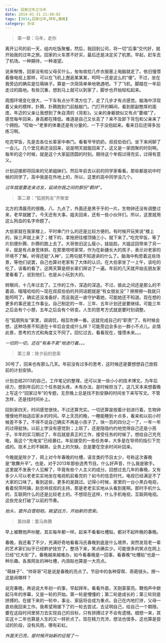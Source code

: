 ```yaml
---
title: 回家过年之马年
date: 2014-01-31 21:40:02
tags: [2014,回家过年,拜年,春晚]
category: 杂谈
---
```


>第一章：马年，走你

离开公司的前一天，组内吃饭聚餐。然后，我回到公司，将一切“后事”交代好，就开始我的过年之旅。回家的火车票不好买，最后还是决定买了机票。早起，赶车去了机场。一种期待，一种渴望。

<!--more-->

说来惭愧，回家没有给父母买什么，匆匆收拾几件衣服塞上电脑就走了。依旧憧憬着像电视上那样，可以在飞机上邂逅某某某，呵呵～还是这么的“傻”。不过，坐在我旁边的确实是位萌妹子。算是一次简简单单地艳遇吧。下了飞机，脚踏在一年前走过的路地。有些沉重，想到马上就可以到家了，脚步也开始轻松起来。

周围环境变化很大，一下车有点分不清方位了，走了几步才有点感觉。脑海中浮现着父亲的模样，扑腾，扑腾跑到门前敲敲门。门打开的瞬间，看到那副憨厚的面庞，年迈的父亲让我想到了朱自清的《背影》。父亲的身躯貌似又有点“萎缩”了，感觉每年回来，身高都在降低。难道是自己又长高了？来不及卸下背包和父亲来了个拥抱。“哎呦～”老爹的体重还是有分量的，一下子没抱起来。看来日后还得多加练习啊。

吃完早饭，先是去各位长辈家中串门。看看爷爷奶奶，叔叔伯伯们。坐下来闲聊了一会儿。几个堂兄弟还没回来，说是明天就能回来了。这又是一家团聚的时刻啊。每年的这个时候，就是这个大家庭团圆的时刻。期待这个年假过得充实，过得有意义。

计划迎接即将回来的兄弟姐妹们，然后年前去以前的同学家看看。那些都是初中时候的同学了。高中我是在外地上的，所以，这里的高中同学没几个。

*过年就是要走亲访友，延续你我之间的那份“羁绊”。*

>第二章：“狐朋狗友”齐聚堂

北方的清晨亮的很晚，八、九点了，外面还是黑乎乎的一片。生物钟还没有调整过来，老早就醒了。今天还有大事，姐夫回来，还有一些小伙伴们。所以，这里就用这么狗血的名字命题了。


大伯家就在我家楼上，平时串门什么的还是比较方便的。有时候开玩笑说“楼上的，跺三声就上来了；楼下的，拿拖把往楼顶捅三小，就下来了。”吃完早饭，等了片刻便扑腾、扑腾的跑上去了。大哥依旧这么瘦小，娃娃脸。大姐这回带来了另一半，就是有点身宽体胖。在那里唠唠家常，作为在新疆长大的孩子，表示对老家的环境不了解。听得还挺“入神”，三两句就不知道讲的什么了。脑海中构思着这些场景，等他们说罢，自己也算对老家有了大体的认识。在大伯家坐了一上午，该吃的吃了，该看的看了。这两天算是把长辈们拜访了一遍。年前的几天就开始去朋友家里看看了。说到他们，也是从小玩到大的。

转眼间，十几年过去了。工作的工作，深造的深造。不过，彼此之间还是那么的不着调，嘻嘻哈哈的～现在叔叔伯伯的共同话题就是“有女朋友没”？擦擦擦～我就只能呵呵了。确实还没准备好，而且我还一直守护着她，可能她还不知道。现在想的更多的事还是工作事业。自己制定的一年、三年、五年计划还是要继续。可能三年之后会有个小憩，五年之后会有个转变。人生的思考方式就是要时刻调整。

在“狐朋狗友”家里，调调侃，相互吹捧一番。这就完成自己的“职责”了。有时候会想，这种场景不知道在十年后会变成什么样？可能旁边会多出一群小不点儿。此情此景，思考的方式和角度又不同了。回忆过去，看看现在，憧憬未来。。。

*一切的一切，还在“有条不紊”地进行着。。。*

>第三章：除夕前的思索

30号了，回来也有那么几天。年前没有过多的思考，这时候还是要想想自己放假前的计划安排。

计划总结2013的自己，工作笔记的整理，还可以发一些小小的技术博文。为年后续力，想到年后的三个任务就头疼。木有办法，是时候担当了。这几天本来想着晚上写这个“回家过年”的专题，无奈晚上总是找不到安静的时间坐下来写写文。不管怎样，还是找时间补上。

回到家四天，时间感觉很快，不过还算充实。一切还算是按着计划进行着。生物钟慢慢地开始适应家乡的时间。早上天亮的晚，一睡能睡到十点多，看来和以前小时候差不多了。不得不说自己确实不再是小孩子了。快一百的四分之一了，一年一年的过得挺快。以前上学没有感觉到；上班了，还是隐隐约约地觉得自己还是小孩子。半年的实习期过了，年后就是真正的工作，接受任务的时候了。想给自己充充电，我这个“充电宝”已经暴红。年前接受的一些任务单，大多是在导师的指引下完成的。技术上的不娴熟，业务上的欠缺。总是要在空余时间补回来。

今晚就是除夕了，网上对今年春晚的吐槽，语言类的节目太少，号称这次春晚是“歌舞升平”。也是，对于2013年那些选秀节目。什么好声音，什么我是歌手。这里就不发表个人见解了，毕竟有些个人主义的成分。回想过去几年的春晚，又有多少人可以老老实实地坐在电视机前看完的？如今的信息时代，电视已经满足不了大家的口味了。看到这些，更多的是跳过。记得小时候，家里的一台小黑白电视，看着倪萍阿姨，赵忠祥叔叔的主持，那是老老实实地从头看到尾啊。那时手机什么的，互联网什么的还是比较老土的。不想现在这样，什么手机电视，互联网电视。这些完全打破了以前的节奏。

*抬头，窗外白雪皑皑。眺望远方，开始新的思索。*

> 第四章：策马奔腾

早上被鞭炮声吵醒，其实每年都一样。起来不看看吐槽贴，都对不起昨晚的春晚。

春晚，我还看了不少，充满好奇地看看冯氏春晚到底是什么境界。突然发现老一辈的艺术家们似乎已经黔驴技穷了。整场下来，笑点确实少。可能很多的笑点在网上已经“烂大街”了。春晚越来越难办，如今看春晚是一回事，看春晚“吐槽贴”也是一种乐趣。各类网友的神吐槽，内涵贴也算是一大亮点。

“萌妹子”、“帅哥哥”可是说是春晚的亮点了。节目中的各种穿帮、奇葩镜头。擦～这是闹哪样？

说完春晚，再说说大年初一的事，早起拜年。看看外面，天刚蒙蒙亮。鞭炮声中掀起马年的序幕，又是一轮的开始。第一轮是懵懂的；第二轮是成长的；第三轮则是拼搏的。在接下来的一轮中，事业、家庭将会成为重点。自己在内地打拼，父母一直劝我回来工作。我希望用接下了的一轮去尝试，去证明自己，给自己一个期限。要在这段时间里努力去实现自己的目标，只有拼搏过才不会有遗憾。细想一来，其实这十二年也算是人生的又一转折点了。现在精力充沛，想法也很多。这也算是尝试的阶段，没有风雨，哪有彩虹。

*外面天已亮，是时候开始新的征程了～*
